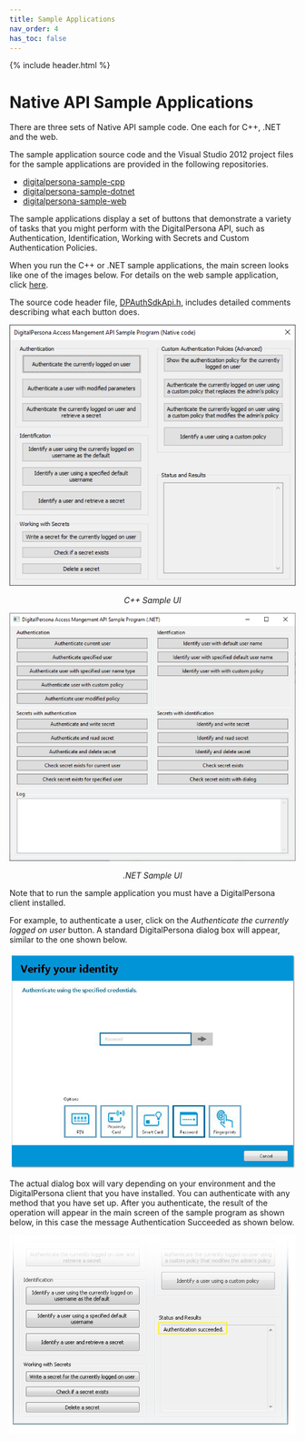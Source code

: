 ```yaml
---
title: Sample Applications
nav_order: 4
has_toc: false
---
```


{% include header.html %}
<BR>

# Native API Sample Applications
There are three sets of Native API sample code. One each for C++, .NET and the web.

The sample application source code and the Visual Studio 2012 project files for the sample applications are provided in the following repositories.

- [digitalpersona-sample-cpp](https://github.com/hidglobal/digitalpersona-sample-cpp)  
- [digitalpersona-sample-dotnet](https://github.com/hidglobal/digitalpersona-sample-dotnet)
- [digitalpersona-sample-web](https://github.com/hidglobal/digitalpersona-sample-web)

The sample applications display a set of buttons that demonstrate a variety of tasks that you might perform with the DigitalPersona API, such as Authentication, Identification, Working with Secrets and Custom Authentication Policies.  

When you run the C++ or .NET sample applications, the main screen looks like one of the images below. For details on the web sample application, click [here](https://hidglobal.github.io/digitalpersona-sample-web).  

The source code header file, [DPAuthSdkApi.h](https://github.com/hidglobal/digitalpersona-sample-cpp/blob/master/Solution%20Items/DPAuthSdkApi.h), includes detailed comments describing what each button does.

![](assets/Sample1.jpg)  
<p style="text-align: center;font-style:italic;">C++ Sample UI</p>


![](assets/DOT_NETSampleUI.JPG)
<p style="text-align: center;font-style:italic;">.NET Sample UI</p>  

Note that to run the sample application you must have a DigitalPersona client installed.

For example, to authenticate a user, click on the *Authenticate the currently logged on user* button. A standard DigitalPersona dialog box will appear, similar to the one shown below.

![](assets/Verify1.jpg)

The actual dialog box will vary depending on your environment and the DigitalPersona client that you have installed.
You can authenticate with any method that you have set up. After you authenticate, the result of the operation will appear in the main screen of the sample program as shown below, in this case the message Authentication Succeeded as shown below.

![](assets/Verify2.jpg)
